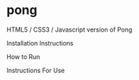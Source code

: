 # pong
HTML5 / CSS3 / Javascript version of Pong

Installation Instructions

How to Run

Instructions For Use
